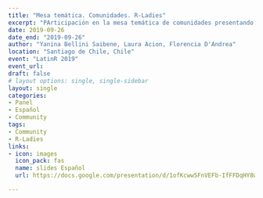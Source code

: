 ```yaml
---
title: "Mesa temática. Comunidades. R-Ladies"
excerpt: "PArticipación en la mesa temática de comunidades presentando a R-Ladies"
date: 2019-09-26
date_end: "2019-09-26"
author: "Yanina Bellini Saibene, Laura Acion, Florencia D'Andrea"
location: "Santiago de Chile, Chile"
event: "LatinR 2019"
event_url: 
draft: false
# layout options: single, single-sidebar
layout: single
categories:
- Panel
- Español
- Community
tags:
- Community
- R-Ladies
links:
- icon: images
  icon_pack: fas
  name: slides Español
  url: https://docs.google.com/presentation/d/1ofKcww5FnVEFb-IfFFDqHY8wxY7xdmqQsXPbgpzZeqQ/edit?usp=drivesdk

---
```


